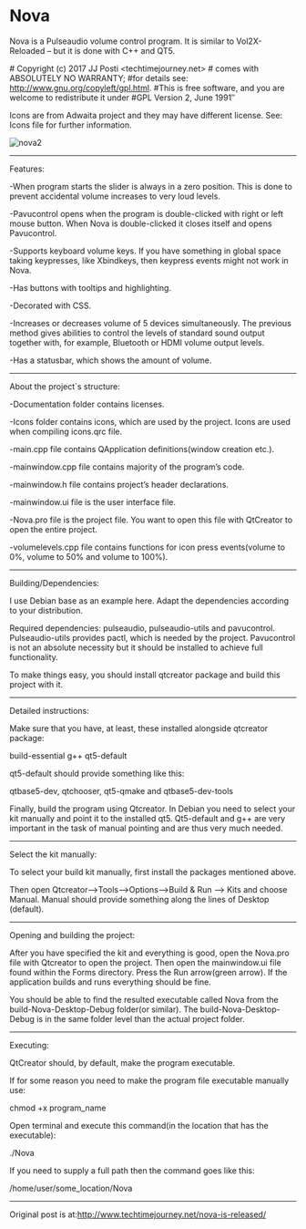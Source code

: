 # Nova
Nova is a Pulseaudio volume control program. It is similar to Vol2X-Reloaded – but it is done with C++ and QT5.

#<Nova> Copyright (c) 2017 JJ Posti <techtimejourney.net>
#<Nova> comes with ABSOLUTELY NO WARRANTY;
#for details see: http://www.gnu.org/copyleft/gpl.html.
#This is free software, and you are welcome to redistribute it under #GPL Version 2, June 1991″

Icons are from Adwaita project and they may have different license. See: Icons file for further information.

![nova2](https://user-images.githubusercontent.com/29865797/41203436-56b80c72-6cc6-11e8-907f-5110d809595e.jpg)
______________

Features:

-When program starts the slider is always in a zero position.
This is done to prevent accidental volume increases to very loud levels.

-Pavucontrol opens when the program is double-clicked with right or left mouse button. When Nova is double-clicked it closes itself and opens Pavucontrol.

-Supports keyboard volume keys. If you have something in global space taking keypresses, like Xbindkeys, then keypress events might not work in Nova.

-Has buttons with tooltips and highlighting.

-Decorated with CSS.

-Increases or decreases volume of 5 devices simultaneously. The previous method gives abilities to control the levels of standard sound output together with, for example, Bluetooth or HDMI volume output levels.

-Has a statusbar, which shows the amount of volume.

_________________

About the project´s structure:

-Documentation folder contains licenses.

-Icons folder contains icons, which are used by the project.
Icons are used when compiling icons.qrc file.

-main.cpp file contains QApplication definitions(window creation etc.).

-mainwindow.cpp file contains majority of the program’s code.

-mainwindow.h file contains project’s header declarations.

-mainwindow.ui file is the user interface file.

-Nova.pro file is the project file. You want to open this file with QtCreator to open the entire project.

-volumelevels.cpp file contains functions for icon press events(volume to 0%, volume to 50% and volume to 100%).

 __________________
 
 Building/Dependencies:

I use Debian base as an example here. Adapt the dependencies according to your distribution.

Required dependencies: pulseaudio,  pulseaudio-utils and pavucontrol. Pulseaudio-utils provides pactl, which is needed by the project. Pavucontrol is not an absolute necessity but it should be installed to achieve full functionality.

To make things easy, you should install qtcreator package and build this project with it.

_____________

Detailed instructions:

Make sure that you have, at least, these installed alongside qtcreator package:

build-essential g++ qt5-default

qt5-default should provide something like this:

qtbase5-dev, qtchooser, qt5-qmake and qtbase5-dev-tools

Finally,  build the program using Qtcreator. In Debian you need to select your kit manually and point it to the installed qt5. Qt5-default and g++ are very important in the task of manual pointing and are thus very much needed.

____________________

Select the kit manually:

To select your build kit manually, first install the packages mentioned above.

Then open Qtcreator–>Tools–>Options–>Build & Run –> Kits and choose Manual. Manual should provide something along the lines of Desktop (default).

_______________

Opening and building the project:

After you have specified the kit and everything is good, open the Nova.pro file with Qtcreator to open the project. Then open the mainwindow.ui file found within the Forms directory. Press the Run arrow(green arrow). If the application builds and runs everything should be fine.

You should be able to find the resulted executable called Nova from the build-Nova-Desktop-Debug folder(or similar). The build-Nova-Desktop-Debug is in the same folder level than the actual project folder.

_________________


Executing:

QtCreator should, by default,  make the program executable.

If for some reason you need to make the program file executable manually use:

chmod +x program_name

Open terminal and execute this command(in the location that has the executable):

./Nova

If you need to supply a full path then the command goes like this:

/home/user/some_location/Nova

______

Original post is at:http://www.techtimejourney.net/nova-is-released/
